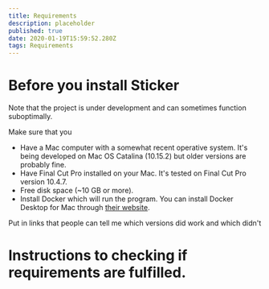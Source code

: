 ```yaml
---
title: Requirements
description: placeholder
published: true
date: 2020-01-19T15:59:52.280Z
tags: Requirements
---
```


# Before you install Sticker

Note that the project is under development and can sometimes function suboptimally.

Make sure that you
- Have a Mac computer with a somewhat recent operative system. It's being developed on Mac OS Catalina (10.15.2) but older versions are probably fine.
- Have Final Cut Pro installed on your Mac. It's tested on Final Cut Pro version 10.4.7.
- Free disk space (~10 GB or more).
- Install Docker which will run the program. You can install Docker Desktop for Mac through [their website](https://www.docker.com/get-started).

Put in links that people can tell me which versions did work and which didn't

# Instructions to checking if requirements are fulfilled.

